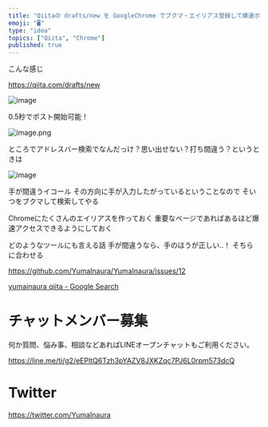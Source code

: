 ```yaml
---
title: "Qiitaの drafts/new を GoogleChrome でブクマ・エイリアス登録して爆速ポストできるようにする方法 @yumain"
emoji: "🖥"
type: "idea"
topics: ["Qiita", "Chrome"]
published: true
---
```


こんな感じ

https://qiita.com/drafts/new

![image](https://user-images.githubusercontent.com/13635059/50531734-77676780-0b52-11e9-8d08-d2d14262aaf8.png)

0.5秒でポスト開始可能！

![image.png](https://qiita-image-store.s3.amazonaws.com/0/89618/6c848f14-85ac-e9d7-6e1d-a161bbaa382f.png)


ところでアドレスバー検索でなんだっけ？思い出せない？打ち間違う？というときは

![image](https://user-images.githubusercontent.com/13635059/50531708-2b1c2780-0b52-11e9-9657-59560769e1f6.png)

手が間違うイコール
その方向に手が入力したがっているということなので
そいつをブクマして検索してやる

Chromeにたくさんのエイリアスを作っておく
重要なページであればあるほど爆速アクセスできるようにしておく



どのようなツールにも言える話
手が間違うなら、手のほうが正しい‥！
そちらに合わせる


https://github.com/YumaInaura/YumaInaura/issues/12

[yumainaura qiita - Google Search](https://www.google.com/search?q=yumainaura+qiita&oq=yumainaura+qiita&aqs=chrome..69i57j69i60l3j69i59l2.1970j0j7&sourceid=chrome&ie=UTF-8)








<!-- Update From Qiita API -->

# チャットメンバー募集


何か質問、悩み事、相談などあればLINEオープンチャットもご利用ください。

https://line.me/ti/g2/eEPltQ6Tzh3pYAZV8JXKZqc7PJ6L0rpm573dcQ





# Twitter


https://twitter.com/YumaInaura


<!-- Update From Qiita API -->


